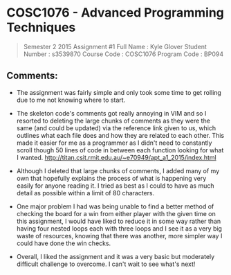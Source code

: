 # COSC1076 - Advanced Programming Techniques
> Semester 2 2015 Assignment #1
> Full Name         : Kyle Glover
> Student Number    : s3539870
> Course Code       : COSC1076
> Program Code      : BP094

## Comments:
- The assignment was fairly simple and only took some time to get rolling due to me not knowing where to start.

- The skeleton code's comments got really annoying in VIM and so I resorted to deleting the large chunks of comments
as they were the same (and could be updated) via the reference link given to us, which outlines what each file does
and how they are related to each other. This made it easier for me as a programmer as I didn't need to constantly scroll
though 50 lines of code in between each function looking for what I wanted.
http://titan.csit.rmit.edu.au/~e70949/apt_a1_2015/index.html

- Although I deleted that large chunks of comments, I added many of my own that hopefully explains the process of what is happening
very easily for anyone reading it. I tried as best as I could to have as much detail as possible within a limit of 80 characters.

- One major problem I had was being unable to find a better method of checking the board for a win from either player with the given
time on this assignment, I would have liked to reduce it in some way rather than having four nested loops each with three loops and
I see it as a very big waste of resources, knowing that there was another, more simpler way I could have done the win checks.

- Overall, I liked the assignment and it was a very basic but moderately difficult challenge to overcome. I can't wait to see what's next!